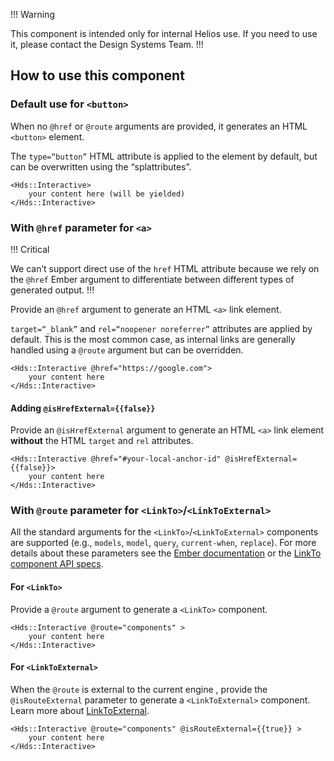!!! Warning

This component is intended only for internal Helios use. If you need to use it, please contact the Design Systems Team.
!!!

## How to use this component

### Default use for `<button>`

When no `@href` or `@route` arguments are provided, it generates an HTML `<button>` element. 

The `type=“button”` HTML attribute is applied to the element by default, but can be overwritten using the “splattributes”.

```handlebars{data-execute=false}
<Hds::Interactive>
    your content here (will be yielded)
</Hds::Interactive>
```

### With `@href` parameter for `<a>`

!!! Critical

We can’t support direct use of the `href` HTML attribute because we rely on the `@href` Ember argument to differentiate between different types of generated output.
!!!

Provide an `@href` argument to generate an HTML `<a>` link element.

`target=“_blank”` and `rel=“noopener noreferrer”` attributes are applied by default. This is the most common case, as internal links are generally handled using a `@route` argument but can be overridden.

```handlebars{data-execute=false}
<Hds::Interactive @href="https://google.com">
    your content here
</Hds::Interactive>
```

#### Adding `@isHrefExternal={{false}}`

Provide an `@isHrefExternal` argument to generate an HTML `<a>` link element **without** the HTML `target` and `rel` attributes.

```handlebars{data-execute=false}
<Hds::Interactive @href="#your-local-anchor-id" @isHrefExternal={{false}}>
    your content here
</Hds::Interactive>
```

### With `@route` parameter for `<LinkTo>`/`<LinkToExternal>`

All the standard arguments for the `<LinkTo>`/`<LinkToExternal>` components are supported (e.g., `models`, `model`, `query`, `current-when`, `replace`). For more details about these parameters see the [Ember documentation](https://guides.emberjs.com/release/routing/linking-between-routes/#toc_the-linkto--component) or the [LinkTo component API specs](https://api.emberjs.com/ember/release/classes/Ember.Templates.components/methods/input?anchor=LinkTo).

#### For `<LinkTo>`

Provide a `@route` argument to generate a `<LinkTo>` component.

```handlebars{data-execute=false}
<Hds::Interactive @route="components" >
    your content here
</Hds::Interactive>
```

#### For `<LinkToExternal>`

When the `@route` is external to the current engine , provide the `@isRouteExternal` parameter to generate a `<LinkToExternal>` component. Learn more about [LinkToExternal](https://ember-engines.com/docs/link-to-external).

```handlebars{data-execute=false}
<Hds::Interactive @route="components" @isRouteExternal={{true}} >
    your content here
</Hds::Interactive>
```

